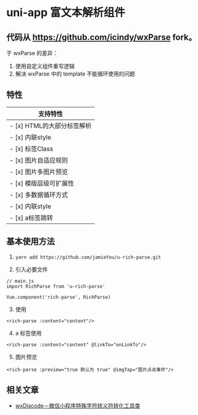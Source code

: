 # uni-app 富文本解析组件

## 代码从 https://github.com/icindy/wxParse fork。

于 wxParse 的差异：

1. 使用自定义组件重写逻辑
2. 解决 wxParse 中的 template 不能循环使用的问题

## 特性

| 支持特性        |
| ------------- |
| - [x] HTML的大部分标签解析 |
| - [x] 内联style          |
| - [x] 标签Class          |
| - [x] 图片自适应规则       |
| - [x] 图片多图片预览       |
| - [x] 模版层级可扩展性     |
| - [x] 多数据循环方式       |
| - [x] 内联style          |
| - [x] a标签跳转           |

## 基本使用方法

1. `yarn add https://github.com/jamieYou/u-rich-parse.git`

2. 引入必要文件

```
// main.js
import RichParse from 'u-rich-parse'

Vue.component('rich-parse', RichParse)
```

3. 使用
```
<rich-parse :content="content"/>
```

4. a 标签使用
```
<rich-parse :content="content" @linkTo="onLinkTo"/>
```

5. 图片预览
```
<rich-parse :preview="true 默认为 true" @imgTap="图片点击事件"/>
```

## 相关文章

* [wxDiscode－微信小程序特殊字符转义符转化工具类](http://weappdev.com/t/wxdiscode/203)
